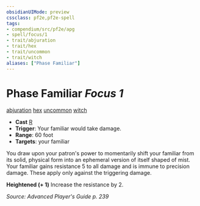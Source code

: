 ```yaml
---
obsidianUIMode: preview
cssclass: pf2e,pf2e-spell
tags:
- compendium/src/pf2e/apg
- spell/focus/1
- trait/abjuration
- trait/hex
- trait/uncommon
- trait/witch
aliases: ["Phase Familiar"]
---
```

# Phase Familiar *Focus 1*   
[abjuration](abjuration.md "Abjuration School Trait")  [hex](hex-apg.md "Hex Combat Trait")  [uncommon](uncommon.md "Uncommon Rarity Trait")  [witch](Reference/Rules/Traits/witch-apg.md "Witch Class Trait")  

- **Cast** [R](chapter-9-playing-the-game.md#Actions "Reaction") 
- **Trigger**: Your familiar would take damage.
- **Range**: 60 foot
- **Targets**: your familiar

You draw upon your patron's power to momentarily shift your familiar from its solid, physical form into an ephemeral version of itself shaped of mist. Your familiar gains resistance 5 to all damage and is immune to precision damage. These apply only against the triggering damage.

**Heightened (+ 1)** Increase the resistance by 2.

*Source: Advanced Player's Guide p. 239*